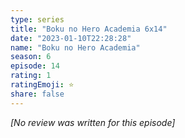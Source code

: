 ```yaml
---
type: series
title: "Boku no Hero Academia 6x14"
date: "2023-01-10T22:28:28"
name: "Boku no Hero Academia"
season: 6
episode: 14
rating: 1
ratingEmoji: ⭐️
share: false
---
```


*[No review was written for this episode]*
